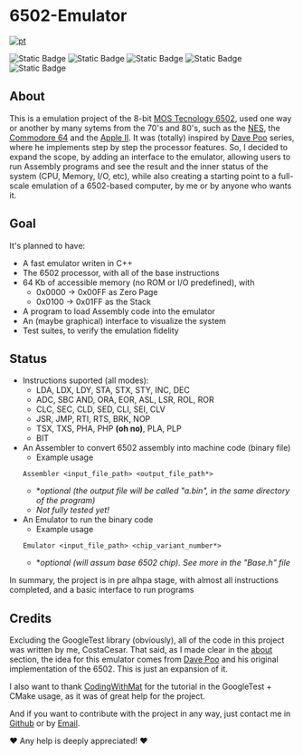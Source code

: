 # 6502-Emulator

[![pt](https://img.shields.io/badge/Ver_em_portugu%C3%AAs-green)](https://github.com/CostaCesar/6502-Emulator/blob/main/README.pt-br.md)

![Static Badge](https://img.shields.io/badge/Status-Pre%20Alpha-yellow)
![Static Badge](https://img.shields.io/badge/Made_with-C%2B%2B-blue)
![Static Badge](https://img.shields.io/badge/Tests-GoogleTest-orange)
![Static Badge](https://img.shields.io/badge/Build-CMake-red)
![Static Badge](https://img.shields.io/badge/Platform-Universal-white)

## About 
This is a emulation project of the 8-bit [MOS Tecnology 6502](https://en.wikipedia.org/wiki/6502), used one way or another by many sytems from the 70's and 80's, such as the
[NES](https://en.wikipedia.org/wiki/Nintendo_Entertainment_System), the [Commodore 64](https://en.wikipedia.org/wiki/Commodore_64) and the [Apple II](https://en.wikipedia.org/wiki/Apple_II).
It was (totally) inspired by [Dave Poo](https://www.youtube.com/playlist?list=PLLwK93hM93Z13TRzPx9JqTIn33feefl37) series, where he implements step by step the processor features.
So, I decided to expand the scope, by adding an interface to the emulator, allowing users to run Assembly programs and see the result and the inner status of the system (CPU, Memory, I/O, etc),
while also creating a starting point to a full-scale emulation of a 6502-based computer, by me or by anyone who wants it.

## Goal
It's planned to have:
- A fast emulator writen in C++
- The 6502 processor, with all of the base instructions
- 64 Kb of accessible memory (no ROM or I/O predefined), with
  - 0x0000 -> 0x00FF as Zero Page
  - 0x0100 -> 0x01FF as the Stack
- A program to load Assembly code into the emulator
- An (maybe graphical) interface to visualize the system
- Test suites, to verify the emulation fidelity

## Status
- Instructions suported (all modes):
  - LDA, LDX, LDY, STA, STX, STY, INC, DEC
  - ADC, SBC AND, ORA, EOR, ASL, LSR, ROL, ROR
  - CLC, SEC, CLD, SED, CLI, SEI, CLV
  - JSR, JMP, RTI, RTS, BRK, NOP
  - TSX, TXS, PHA, PHP **(oh no)**, PLA, PLP
  - BIT
- An Assembler to convert 6502 assembly into machine code (binary file)
  - Example usage
  ``` console
  Assembler <input_file_path> <output_file_path*>
  ```
  - **optional (the output file will be called "a.bin", in the same directory of the program)*
  - *Not fully tested yet!*
- An Emulator to run the binary code
  - Example usage
  ``` console
  Emulator <input_file_path> <chip_variant_number*>
  ```
  - **optional (will assum base 6502 chip). See more in the "Base.h" file*

In summary, the project is in pre alhpa stage, with almost all instructions completed, and a basic interface to run programs

## Credits
Excluding the GoogleTest library (obviously), all of the code in this project was written by me, CostaCesar. That said, as I made clear in the [about](#about) section, the idea for this
emulator comes from [Dave Poo](https://www.youtube.com/playlist?list=PLLwK93hM93Z13TRzPx9JqTIn33feefl37) and his original implementation of the 6502. This is just an expansion of it.

I also want to thank [CodingWithMat](https://www.youtube.com/@codingwithmat) for the tutorial in the GoogleTest + CMake usage, as it was of great help for the project.

And if you want to contribute with the project in any way, just contact me in [Github](https://github.com/CostaCesar) or by [Email](mailto:caiocaesarmcosta@gmail.com).

❤️ Any help is deeply appreciated! ❤️

